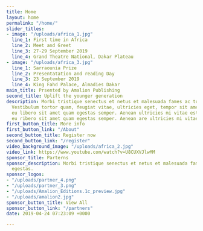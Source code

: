 ```yaml
---
title: Home
layout: home
permalink: "/home/"
slider_titles:
- image: "/uploads/africa_1.jpg"
  line_1: First time in Africa
  line_2: Meet and Greet
  line_3: 27-29 September 2019
  line_4: Grand Theatre National, Dakar Plateau
- image: "/uploads/africa_3.jpg"
  line_1: Sarraounia Prize
  line_2: Presentatation and reading Day
  line_3: 23 September 2019
  line_4: King Fahd Palace, Almadies Dakar
main_title: Prsented by Amalion Publishing
second_title: Uplift the younger generation
description: Morbi tristique senectus et netus et malesuada fames ac turpis egestas.
  Vestibulum tortor quam, feugiat vitae, ultricies eget, tempor sit amet, ante. Donec
  eu libero sit amet quam egestas semper. Aenean ultricies mi vitae est. Mauris Eonec
  eu ribero sit amet quam egestas semper. Aenean are ultricies mi vitae.
first_button_title: More info
first_button_link: "/About"
second_button_title: Register now
second_button_link: "/register"
video_background_image: "/uploads/africa_2.jpg"
video_link: https://www.youtube.com/watch?v=U8CUXVJlwMM
sponsor_title: Parterns
sponsor_description: Morbi tristique senectus et netus et malesuada fames ac turpis
  egestas.
sponsor_logos:
- "/uploads/partner_4.png"
- "/uploads/partner_3.png"
- "/uploads/Amalion_Editions.1c_preview.jpg"
- "/uploads/amalion2.jpg"
sponsor_button_title: View All
sponsor_button_link: "/partners"
date: 2019-04-24 07:23:09 +0000

---
```

